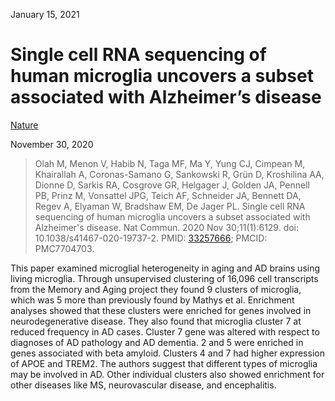 January 15, 2021

# Single cell RNA sequencing of human microglia uncovers a subset associated with Alzheimer’s disease

[Nature](https://www.nature.com/articles/s41467-020-19737-2)

November 30, 2020

> Olah M, Menon V, Habib N, Taga MF, Ma Y, Yung CJ, Cimpean M, Khairallah A,
> Coronas-Samano G, Sankowski R, Grün D, Kroshilina AA, Dionne D, Sarkis RA,
> Cosgrove GR, Helgager J, Golden JA, Pennell PB, Prinz M, Vonsattel JPG, Teich
> AF, Schneider JA, Bennett DA, Regev A, Elyaman W, Bradshaw EM, De Jager PL.
> Single cell RNA sequencing of human microglia uncovers a subset associated
> with Alzheimer's disease. Nat Commun. 2020 Nov 30;11(1):6129. doi:
> 10.1038/s41467-020-19737-2. PMID:
> [33257666](https://pubmed.ncbi.nlm.nih.gov/33257666); PMCID: PMC7704703.

This paper examined microglial heterogeneity in aging and AD brains using living
microglia. Through unsupervised clustering of 16,096 cell transcripts from the
Memory and Aging project they found 9 clusters of microglia, which was 5 more
than previously found by Mathys et al. Enrichment analyses showed that these
clusters were enriched for genes involved in neurodegenerative disease. They
also found that microglia cluster 7 at reduced frequency in AD cases. Cluster 7
gene was altered with respect to diagnoses of AD pathology and AD dementia. 2
and 5 were enriched in genes associated with beta amyloid. Clusters 4 and 7 had
higher expression of APOE and TREM2. The authors suggest that different types of
microglia may be involved in AD. Other individual clusters also showed
enrichment for other diseases like MS, neurovascular disease, and encephalitis.
